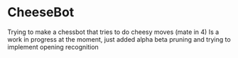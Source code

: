 # CheeseBot
Trying to make a chessbot that tries to do cheesy moves (mate in 4)
Is a work in progress at the moment, just added alpha beta pruning and trying to implement opening recognition
